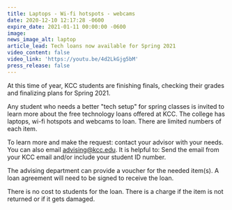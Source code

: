 ```yaml
---
title: Laptops - Wi-fi hotspots - webcams
date: 2020-12-10 12:17:28 -0600
expire_date: 2021-01-11 00:00:00 -0600
image:
news_image_alt: laptop
article_lead: Tech loans now available for Spring 2021
video_content: false
video_link: 'https://youtu.be/4d2LkGjg5bM'
press_release: false
---
```


At this time of year, KCC students are finishing finals, checking their grades and finalizing plans for Spring 2021.

Any student who needs a better "tech setup" for spring classes is invited to learn more about the free technology loans offered at KCC. The college has laptops, wi-fi hotspots and webcams to loan. There are limited numbers of each item.

To learn more and make the request: contact your advisor with your needs. You can also email [advising@kcc.edu](mailto:advising@kcc.edu). It is helpful to: Send the email from your KCC email and/or include your student ID number.

The advising department can provide a voucher for the needed item(s). A loan agreement will need to be signed to receive the loan.&nbsp;

There is no cost to students for the loan. There is a charge if the item is not returned or if it gets damaged.
